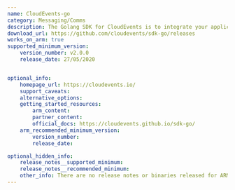 ```yaml
---
name: CloudEvents-go
category: Messaging/Comms
description: The Golang SDK for CloudEvents is to integrate your application with CloudEvents.This golang module will help us to Represent CloudEvents in memory.
download_url: https://github.com/cloudevents/sdk-go/releases
works_on_arm: true
supported_minimum_version:
    version_number: v2.0.0
    release_date: 27/05/2020


optional_info:
    homepage_url: https://cloudevents.io/
    support_caveats:
    alternative_options:
    getting_started_resources:
        arm_content:
        partner_content:
        official_docs: https://cloudevents.github.io/sdk-go/
    arm_recommended_minimum_version:
        version_number:
        release_date:

optional_hidden_info:
    release_notes__supported_minimum: 
    release_notes__recommended_minimum:
    other_info: There are no release notes or binaries released for ARM64. Cloudevents-go can be installed from the version v2.0.0.
---
```

